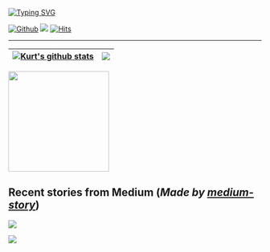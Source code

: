 [![Typing SVG](https://readme-typing-svg.herokuapp.com?font=&size=26&duration=3500&color=B2F736&center=true&height=100&lines=Hi%2C+I'm+Kurt+%F0%9F%91%8B;Welcom+to+my+Github+%F0%9F%92%9B)](https://git.io/typing-svg)

[![Github](https://img.shields.io/github/followers/kurt-liao?label=Follow%20Me&style=social)](https://github.com/kurt-liao)
[![](https://img.shields.io/badge/LINKEDIN-F5EFEF?style=flat&logo=linkedin&logoColor=0077B5)](https://www.linkedin.com/in/kurt-liao-07360b17b/)
[![Hits](https://hits.seeyoufarm.com/api/count/incr/badge.svg?url=https%3A%2F%2Fgithub.com%2Fkurt-liao&count_bg=%2322C0D7&title_bg=%232C4CD3&icon=influxdb.svg&icon_color=%2368D1AB&title=HITS&edge_flat=false)](https://hits.seeyoufarm.com)

---

| <a href="https://github.com/anuraghazra/github-readme-stats"><img align="center" src="https://github-readme-stats.vercel.app/api?username=kurt-liao&count_private=true&hide=stars&show_icons=true&theme=highcontrast&hide_border=true&cache_seconds=3600" alt="Kurt's github stats" /></a> | <a href="https://github.com/anuraghazra/github-readme-stats"><img align="center" src="https://github-readme-stats.vercel.app/api/top-langs/?username=kurt-liao&layout=compact&show_icons=true&theme=highcontrast&hide_border=true&cache_seconds=3600&hide=python,c,yacc,lex&langs_count=5" /></a> |
| ------------- | ------------- |
  
<a href="https://github.com/kurt-liao/so-stats">
  <img height="200" src="https://so-stats-kurt-liao.vercel.app/api?user=10389571&random=true&hide=border" />
</a>

## Recent stories from Medium (*Made by <ins>[medium-story](https://github.com/kurt-liao/medium-story)</ins>*)

<a target="_blank" href="https://medium-story.vercel.app/api?username=@s09001&is_link=true"><img src="https://medium-story.vercel.app/api?username=@s09001"></a>

<a target="_blank" href="https://medium-story.vercel.app/api?username=@s09001&index=1&is_link=true"><img src="https://medium-story.vercel.app/api?username=@s09001&index=1"></a>
